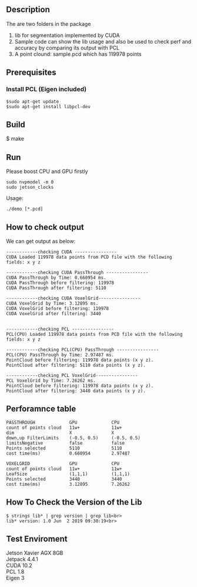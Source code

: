 ## Description
The are two folders in the package
1. lib for segmentation implemented by CUDA
2. Sample code can show the lib usage and also be used to check perf
   and accuracy by comparing its output with PCL
3. A point clound: sample.pcd which has 119978 points

## Prerequisites

### Install PCL (Eigen included)
```
$sudo apt-get update
$sudo apt-get install libpcl-dev
```
## Build
$ make

## Run
Please boost CPU and GPU firstly

```
sudo nvpmodel -m 0
sudo jetson_clocks 
```
Usage:<br>
```
./demo [*.pcd]
```
## How to check output
We can get output as below:
```
------------checking CUDA ---------------- 
CUDA Loaded 119978 data points from PCD file with the following fields: x y z

------------checking CUDA PassThrough ---------------- 
CUDA PassThrough by Time: 0.660954 ms.
CUDA PassThrough before filtering: 119978
CUDA PassThrough after filtering: 5110

------------checking CUDA VoxelGrid---------------- 
CUDA VoxelGrid by Time: 3.12895 ms.
CUDA VoxelGrid before filtering: 119978
CUDA VoxelGrid after filtering: 3440


------------checking PCL ---------------- 
PCL(CPU) Loaded 119978 data points from PCD file with the following fields: x y z

------------checking PCL(CPU) PassThrough ---------------- 
PCL(CPU) PassThrough by Time: 2.97487 ms.
PointCloud before filtering: 119978 data points (x y z).
PointCloud after filtering: 5110 data points (x y z).

------------checking PCL VoxelGrid---------------- 
PCL VoxelGrid by Time: 7.26262 ms.
PointCloud before filtering: 119978 data points (x y z).
PointCloud after filtering: 3440 data points (x y z).

```


**Perforamnce table**
-------------------------------------------------
```
PASSTHROUGH             GPU             CPU
count of points cloud   11w+            11w+
dim                     X               X
down,up FilterLimits    (-0.5, 0.5)     (-0.5, 0.5)
limitsNegative          false           false
Points selected         5110            5110
cost time(ms)           0.660954        2.97487
```
```
VOXELGRID               GPU             CPU
count of points cloud   11w+            11w+
LeafSize                (1,1,1)         (1,1,1)
Points selected         3440            3440
cost time(ms)           3.12895         7.26262
```
**How To Check the Version of the Lib**
-------------------------------------------------
```
$ strings lib* | grep version | grep lib<br>
lib* version: 1.0 Jun  2 2019 09:30:19<br>
```
**Test Enviroment**
-------------------------------------------------
Jetson Xavier AGX 8GB<br>
Jetpack 4.4.1<br>
CUDA 10.2<br>
PCL 1.8<br>
Eigen 3<br>

